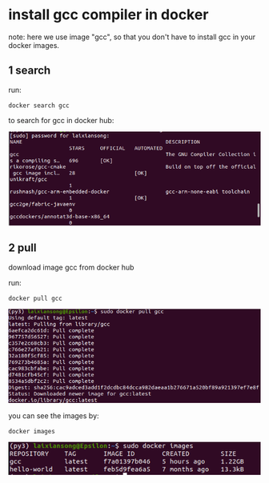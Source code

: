 # install gcc compiler in docker
note: here we use image "gcc", so that you don't have to install gcc in your docker images.

## 1 search

run:
```
docker search gcc
```

to search for gcc in docker hub:

![alt text](/figures/docker_search_gcc.png)

## 2 pull
download image gcc from docker hub

run:
```
docker pull gcc
```

![alt text](/figures/docker_pull_gcc.png)

you can see the images by:
```
docker images
```

![alt text](/figures/docker_images_gcc.png)
